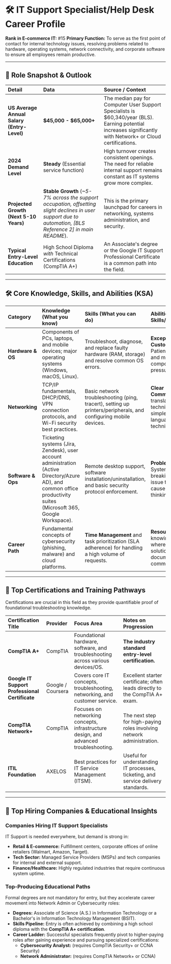 # 🛠️ IT Support Specialist/Help Desk Career Profile

**Rank in E-commerce IT:** #15
**Primary Function:** To serve as the first point of contact for internal technology issues, resolving problems related to hardware, operating systems, network connectivity, and corporate software to ensure all employees remain productive.

---

## 💼 Role Snapshot & Outlook

| Detail | Data | Source / Context |
| :--- | :--- | :--- |
| **US Average Annual Salary (Entry-Level)** | **$45,000 - $65,000+** | The median pay for Computer User Support Specialists is $60,340/year (BLS). Earning potential increases significantly with Network+ or Cloud certifications. |
| **2024 Demand Level** | **Steady** (Essential service function) | High turnover creates consistent openings. The need for reliable internal support remains constant as IT systems grow more complex. |
| **Projected Growth (Next 5-10 Years)** | **Stable Growth** (*~5-7% across the support occupation, offsetting slight declines in user support due to automation, [BLS Reference 2] in main README*). | This is the primary launchpad for careers in networking, systems administration, and security. |
| **Typical Entry-Level Education** | High School Diploma *with* Technical Certifications (CompTIA A+) | An Associate's degree or the Google IT Support Professional Certificate is a common path into the field. |

---

## 🛠️ Core Knowledge, Skills, and Abilities (KSA)

| Category | Knowledge (What you know) | Skills (What you can do) | Abilities (Soft Skills/Competencies) |
| :--- | :--- | :--- | :--- |
| **Hardware & OS** | Components of PCs, laptops, and mobile devices; major operating systems (Windows, macOS, Linux). | Troubleshoot, diagnose, and replace faulty hardware (RAM, storage) and resolve common OS errors. | **Exceptional Customer Service**—Patience, empathy, and maintaining composure under pressure. |
| **Networking** | TCP/IP fundamentals, DHCP/DNS, VPN connection protocols, and Wi-Fi security best practices. | Basic network troubleshooting (ping, tracert), setting up printers/peripherals, and configuring mobile devices. | **Clear Communication**—translating complex technical steps into simple, actionable language for non-technical users. |
| **Software & Ops** | Ticketing systems (Jira, Zendesk), user account administration (Active Directory/Azure AD), and common office productivity suites (Microsoft 365, Google Workspace). | Remote desktop support, software installation/uninstallation, and basic security protocol enforcement. | **Problem-Solving**—Systematically breaking down an issue to find the root cause (analytical thinking). |
| **Career Path** | Fundamental concepts of cybersecurity (phishing, malware) and cloud platforms. | **Time Management** and task prioritization (SLA adherence) for handling a high volume of requests. | **Resourcefulness**—knowing how and where to find solutions using documentation and community forums. |

---

## 🏅 Top Certifications and Training Pathways

Certifications are crucial in this field as they provide quantifiable proof of foundational troubleshooting knowledge.

| Certification Title | Provider | Focus Area | Notes on Progression |
| :--- | :--- | :--- | :--- |
| **CompTIA A+** | CompTIA | Foundational hardware, software, and troubleshooting across various devices/OS. | **The industry standard entry-level certification.** |
| **Google IT Support Professional Certificate** | Google / Coursera | Covers core IT concepts, troubleshooting, networking, and customer service. | Excellent starter certificate; often leads directly to the CompTIA A+ exam. |
| **CompTIA Network+** | CompTIA | Focuses on networking concepts, infrastructure design, and advanced troubleshooting. | The next step for high-paying roles involving network administration. |
| **ITIL Foundation** | AXELOS | Best practices for IT Service Management (ITSM). | Useful for understanding IT processes, ticketing, and service delivery standards. |

---

## 🏢 Top Hiring Companies & Educational Insights

### Companies Hiring IT Support Specialists

IT Support is needed everywhere, but demand is strong in:

* **Retail & E-commerce:** Fulfillment centers, corporate offices of online retailers (Walmart, Amazon, Target).
* **Tech Sector:** Managed Service Providers (MSPs) and tech companies for internal and external support.
* **Finance/Healthcare:** Highly regulated industries that require continuous system uptime.

### Top-Producing Educational Paths

Formal degrees are not mandatory for entry, but they accelerate career movement into Network Admin or Cybersecurity roles:

* **Degrees:** Associate of Science (A.S.) in Information Technology or a Bachelor's in Information Technology Management (BSIT).
* **Skills Pipeline:** Entry is often achieved by combining a high school diploma with the **CompTIA A+ certification**.
* **Career Ladder:** Successful specialists frequently pivot to higher-paying roles after gaining experience and pursuing specialized certifications:
    * **Cybersecurity Analyst:** (requires CompTIA Security+ or CCNA Security)
    * **Network Administrator:** (requires CompTIA Network+ or CCNA)

